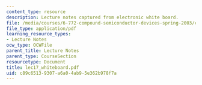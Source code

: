 ```yaml
---
content_type: resource
description: Lecture notes captured from electronic white board.
file: /media/courses/6-772-compound-semiconductor-devices-spring-2003/c89c65139307a6a04ab95e362b978f7a_lec17_whiteboard.pdf
file_type: application/pdf
learning_resource_types:
- Lecture Notes
ocw_type: OCWFile
parent_title: Lecture Notes
parent_type: CourseSection
resourcetype: Document
title: lec17_whiteboard.pdf
uid: c89c6513-9307-a6a0-4ab9-5e362b978f7a
---
```

